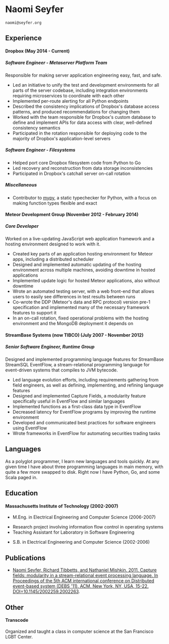 Naomi Seyfer
============

`naomi@seyfer.org`

Experience
----------

#### Dropbox (May 2014 - Current)

##### Software Engineer - Metaserver Platform Team

Responsible for making server application engineering easy, fast, and safe.

- Led an initiative to unify the test and development environments for all parts
  of the server codebase, including integration environments requiring
  microservices to coordinate with each other
- Implemented per-route alerting for all Python endpoints
- Described the consistency implications of Dropbox's database access patterns,
  and produced recommendations for changing them
- Worked with the team responsible for Dropbox's custom database to define and
  implement APIs for data access with clear, well-defined consistency semantics
- Participated in the rotation responsible for deploying code to the majority of
  Dropbox's application-level servers

##### Software Engineer - Filesystems

- Helped port core Dropbox filesystem code from Python to Go
- Led recovery and reconstruction from data storage inconsistencies
- Participated in Dropbox's catchall server on-call rotation

##### Miscellaneous 

- Contributor to [mypy](https://github.com/python/mypy), a static typechecker 
  for Python, with a focus on making function types flexible and exact

#### Meteor Development Group (November 2012 - February 2014)

##### Core Developer

Worked on a live-updating JavaScript web application framework and a hosting
environment designed to work with it.

- Created key parts of an application hosting environment for Meteor apps,
  including a distributed scheduler
- Designed and implemented automatic updating of the hosting environment across
  multiple machines, avoiding downtime in hosted applications
- Implemented update logic for hosted Meteor applications, also
  without downtime
- Wrote an automated testing server, with a web front-end that allows users to
  easily see differences in test results between runs
- Co-wrote the DDP (Meteor's data and RPC protocol) version pre-1 specification
  and implemented many of the necessary framework features to support it
- In an on-call rotation, fixed operational problems with the hosting
  environment and the MongoDB deployment it depends on

#### StreamBase Systems (now TIBCO) (July 2007 - November 2012)

##### Senior Software Engineer, Runtime Group

Designed and implemented programming language features for StreamBase StreamSQL
EventFlow, a stream-relational programming language for event-driven systems
that compiles to JVM bytecode.

- Led language evolution efforts, including requirements gathering from field
  engineers, as well as defining, implementing, and refining language features
- Designed and implemented Capture Fields, a modularity feature specifically
  useful in EventFlow and similar languages
- Implemented functions as a first-class data type in EventFlow
- Decreased latency for EventFlow programs by improving the runtime environment
- Developed and communicated best practices for software engineers using EventFlow
- Wrote frameworks in EventFlow for automating securities trading tasks

Languages
------

As a polyglot programmer, I learn new languages and tools quickly.  At any given
time I have about three programming languages in main memory, with quite a few
more swapped to disk. Right now I have Python, Go, and some Scala paged in.

Education
---------

#### Massachusetts Institute of Technology (2002-2007)

- M.Eng. in Electrical Engineering and Computer Science (2006-2007)
 + Research project involving information flow control in operating systems
 + Teaching Assistant for Laboratory in Software Engineering

- S.B. in Electrical Engineering and Computer Science (2002-2006)

Publications
------------

- [Naomi Seyfer, Richard Tibbetts, and Nathaniel Mishkin. 2011. Capture fields:
  modularity in a stream-relational event processing language. In Proceedings of
  the 5th ACM international conference on Distributed event-based system (DEBS
  '11). ACM, New York, NY, USA,
  15-22. DOI=10.1145/2002259.2002263](http://doi.acm.org/10.1145/2002259.2002263).

Other
-----

#### Transcode

Organized and taught a class in computer science at the San Francisco LGBT
Center.
